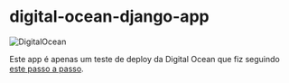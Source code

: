# digital-ocean-django-app

![DigitalOcean](https://img.shields.io/badge/DigitalOcean-%230167ff.svg?style=flat&logo=digitalOcean&logoColor=white)

Este app é apenas um teste de deploy da Digital Ocean que fiz seguindo [este passo a passo](https://www.digitalocean.com/community/tutorials/how-to-deploy-django-to-app-platform).
